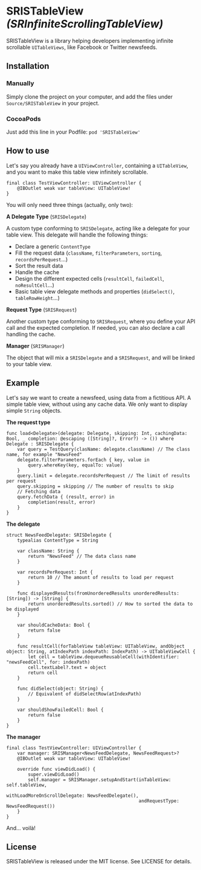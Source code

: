 # SRISTableView *(SRInfiniteScrollingTableView)*
SRISTableView is a library helping developers implementing infinite scrollable `UITableViews`, like Facebook or Twitter newsfeeds.

## Installation
### Manually
Simply clone the project on your computer, and add the files under `Source/SRISTableView` in your project.

### CocoaPods
Just add this line in your Podfile: 
`pod 'SRISTableView'`

## How to use
Let's say you already have a `UIViewController`, containing a `UITableView`, and you want to make this table view infinitely scrollable.

    final class TestViewController: UIViewController {
        @IBOutlet weak var tableView: UITableView!
    }
    
You will only need three things (actually, only two):

**A Delegate Type** (`SRISDelegate`)

A custom type conforming to `SRISDelegate`, acting like a delegate for your table view. 
This delegate will handle the following things:
 - Declare a generic `ContentType`
 - Fill the request data (`className`, `filterParameters`, `sorting`, `recordsPerRequest`...)
 - Sort the result data
 - Handle the cache
 - Design the different expected cells (`resultCell`, `failedCell`, `noResultCell`...)
 - Basic table view delegate methods and properties (`didSelect()`, `tableRowHeight`...)

**Request Type** (`SRISRequest`)

Another custom type conforming to `SRISRequest`, where you define your API call and the expected completion. 
If needed, you can also declare a call handling the cache.

**Manager** (`SRISManager`)

The object that will mix a `SRISDelegate` and a `SRISRequest`, and will be linked to your table view.

## Example
Let's say we want to create a newsfeed, using data from a fictitious API. 
A simple table view, without using any cache data. We only want to display simple `String` objects.

**The request type**

    func load<Delegate>(delegate: Delegate, skipping: Int, cachingData: Bool, _ completion: @escaping ([String]?, Error?) -> ()) where Delegate : SRISDelegate {
        var query = TestQuery(clasName: delegate.className) // The class name, for example "NewsFeed"
        delegate.filterParameters.forEach { key, value in
            query.whereKey(key, equalTo: value)
        }
        query.limit = delegate.recordsPerRequest // The limit of results per request
        query.skipping = skipping // The number of results to skip
        // Fetching data
        query.fetchData { (result, error) in 
            completion(result, error)
        }
    }
    
**The delegate**

    struct NewsFeedDelegate: SRISDelegate {
        typealias ContentType = String

        var className: String {
            return "NewsFeed" // The data class name
        }
    
        var recordsPerRequest: Int {
            return 10 // The amount of results to load per request
        }
    
        func displayedResults(fromUnorderedResults unorderedResults: [String]) -> [String] {
            return unorderedResults.sorted() // How to sorted the data to be displayed
        }
    
        var shouldCacheData: Bool {
            return false
        }
    
        func resultCell(forTableView tableView: UITableView, andObject object: String, atIndexPath indexPath: IndexPath) -> UITableViewCell {
            let cell = tableView.dequeueReusableCell(withIdentifier: "newsFeedCell", for: indexPath)
            cell.textLabel?.text = object
            return cell
        }
    
        func didSelect(object: String) {
            // Equivalent of didSelectRow(atIndexPath)
        }
    
        var shouldShowFailedCell: Bool {
            return false
        }
    }
    
**The manager**

    final class TestViewController: UIViewController {
        var manager: SRISManager<NewsFeedDelegate, NewsFeedRequest>?
        @IBOutlet weak var tableView: UITableView!
    
        override func viewDidLoad() {
            super.viewDidLoad()
            self.manager = SRISManager.setupAndStart(inTableView: self.tableView,
                                                     withLoadMoreOnScrollDelegate: NewsFeedDelegate(),
                                                     andRequestType: NewsFeedRequest())
        }
    }
    
And... voilà!

## License
SRISTableView is released under the MIT license. See LICENSE for details.
